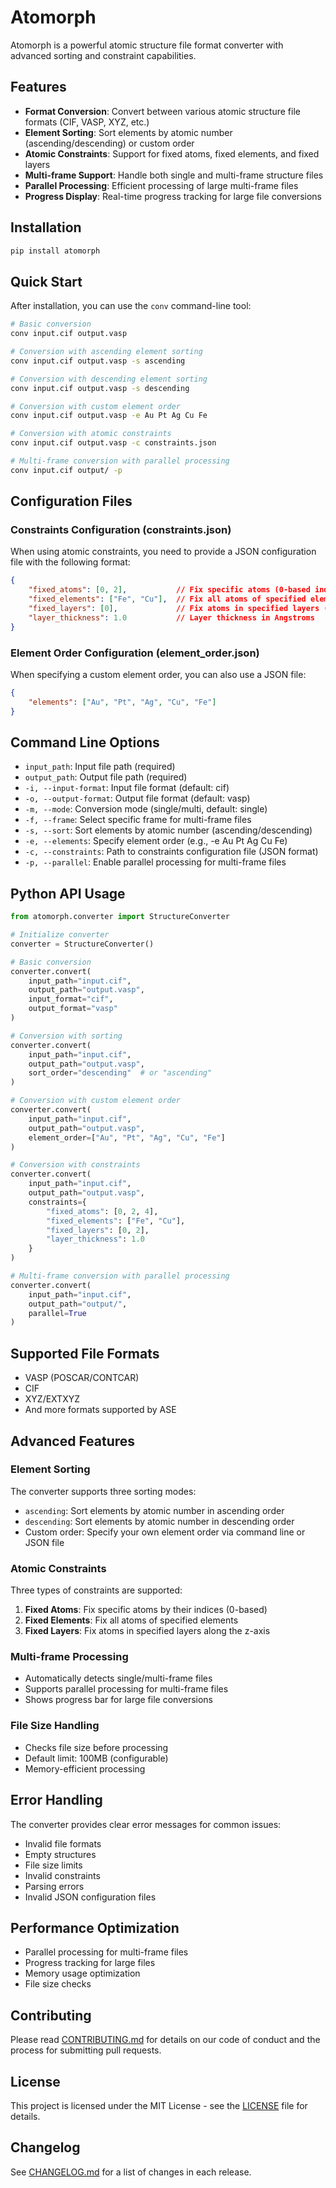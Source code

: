 # Atomorph

Atomorph is a powerful atomic structure file format converter with advanced sorting and constraint capabilities.

## Features

- **Format Conversion**: Convert between various atomic structure file formats (CIF, VASP, XYZ, etc.)
- **Element Sorting**: Sort elements by atomic number (ascending/descending) or custom order
- **Atomic Constraints**: Support for fixed atoms, fixed elements, and fixed layers
- **Multi-frame Support**: Handle both single and multi-frame structure files
- **Parallel Processing**: Efficient processing of large multi-frame files
- **Progress Display**: Real-time progress tracking for large file conversions

## Installation

```bash
pip install atomorph
```

## Quick Start

After installation, you can use the `conv` command-line tool:

```bash
# Basic conversion
conv input.cif output.vasp

# Conversion with ascending element sorting
conv input.cif output.vasp -s ascending

# Conversion with descending element sorting
conv input.cif output.vasp -s descending

# Conversion with custom element order
conv input.cif output.vasp -e Au Pt Ag Cu Fe

# Conversion with atomic constraints
conv input.cif output.vasp -c constraints.json

# Multi-frame conversion with parallel processing
conv input.cif output/ -p
```

## Configuration Files

### Constraints Configuration (constraints.json)

When using atomic constraints, you need to provide a JSON configuration file with the following format:

```json
{
    "fixed_atoms": [0, 2],           // Fix specific atoms (0-based index)
    "fixed_elements": ["Fe", "Cu"],  // Fix all atoms of specified elements
    "fixed_layers": [0],             // Fix atoms in specified layers (counted from bottom)
    "layer_thickness": 1.0           // Layer thickness in Angstroms
}
```

### Element Order Configuration (element_order.json)

When specifying a custom element order, you can also use a JSON file:

```json
{
    "elements": ["Au", "Pt", "Ag", "Cu", "Fe"]
}
```

## Command Line Options

- `input_path`: Input file path (required)
- `output_path`: Output file path (required)
- `-i, --input-format`: Input file format (default: cif)
- `-o, --output-format`: Output file format (default: vasp)
- `-m, --mode`: Conversion mode (single/multi, default: single)
- `-f, --frame`: Select specific frame for multi-frame files
- `-s, --sort`: Sort elements by atomic number (ascending/descending)
- `-e, --elements`: Specify element order (e.g., -e Au Pt Ag Cu Fe)
- `-c, --constraints`: Path to constraints configuration file (JSON format)
- `-p, --parallel`: Enable parallel processing for multi-frame files

## Python API Usage

```python
from atomorph.converter import StructureConverter

# Initialize converter
converter = StructureConverter()

# Basic conversion
converter.convert(
    input_path="input.cif",
    output_path="output.vasp",
    input_format="cif",
    output_format="vasp"
)

# Conversion with sorting
converter.convert(
    input_path="input.cif",
    output_path="output.vasp",
    sort_order="descending"  # or "ascending"
)

# Conversion with custom element order
converter.convert(
    input_path="input.cif",
    output_path="output.vasp",
    element_order=["Au", "Pt", "Ag", "Cu", "Fe"]
)

# Conversion with constraints
converter.convert(
    input_path="input.cif",
    output_path="output.vasp",
    constraints={
        "fixed_atoms": [0, 2, 4],
        "fixed_elements": ["Fe", "Cu"],
        "fixed_layers": [0, 2],
        "layer_thickness": 1.0
    }
)

# Multi-frame conversion with parallel processing
converter.convert(
    input_path="input.cif",
    output_path="output/",
    parallel=True
)
```

## Supported File Formats

- VASP (POSCAR/CONTCAR)
- CIF
- XYZ/EXTXYZ
- And more formats supported by ASE

## Advanced Features

### Element Sorting

The converter supports three sorting modes:
- `ascending`: Sort elements by atomic number in ascending order
- `descending`: Sort elements by atomic number in descending order
- Custom order: Specify your own element order via command line or JSON file

### Atomic Constraints

Three types of constraints are supported:
1. **Fixed Atoms**: Fix specific atoms by their indices (0-based)
2. **Fixed Elements**: Fix all atoms of specified elements
3. **Fixed Layers**: Fix atoms in specified layers along the z-axis

### Multi-frame Processing

- Automatically detects single/multi-frame files
- Supports parallel processing for multi-frame files
- Shows progress bar for large file conversions

### File Size Handling

- Checks file size before processing
- Default limit: 100MB (configurable)
- Memory-efficient processing

## Error Handling

The converter provides clear error messages for common issues:
- Invalid file formats
- Empty structures
- File size limits
- Invalid constraints
- Parsing errors
- Invalid JSON configuration files

## Performance Optimization

- Parallel processing for multi-frame files
- Progress tracking for large files
- Memory usage optimization
- File size checks

## Contributing

Please read [CONTRIBUTING.md](CONTRIBUTING.md) for details on our code of conduct and the process for submitting pull requests.

## License

This project is licensed under the MIT License - see the [LICENSE](LICENSE) file for details.

## Changelog

See [CHANGELOG.md](CHANGELOG.md) for a list of changes in each release.
